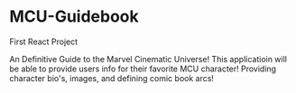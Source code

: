 # MCU-Guidebook
First React Project

An Definitive Guide to the Marvel Cinematic Universe! This applicatioin will be able to provide users info for their favorite MCU character! Providing character bio's, images, and defining comic book arcs!

